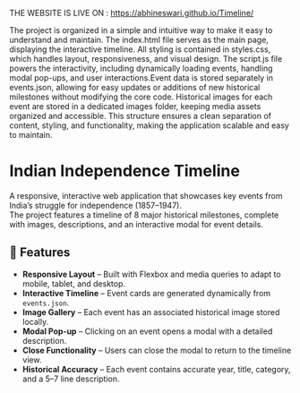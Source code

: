 THE WEBSITE IS LIVE ON : https://abhineswari.github.io/Timeline/

The project is organized in a simple and intuitive way to make it easy to understand and maintain. The index.html file serves as the main page, displaying the interactive timeline. All styling is contained in styles.css, which handles layout, responsiveness, and visual design. The script.js file powers the interactivity, including dynamically loading events, handling modal pop-ups, and user interactions.Event data is stored separately in events.json, allowing for easy updates or additions of new historical milestones without modifying the core code. Historical images for each event are stored in a dedicated images folder, keeping media assets organized and accessible. This structure ensures a clean separation of content, styling, and functionality, making the application scalable and easy to maintain.

# Indian Independence Timeline

A responsive, interactive web application that showcases key events from India’s struggle for independence (1857–1947).  
The project features a timeline of 8 major historical milestones, complete with images, descriptions, and an interactive modal for event details.

## 📜 Features
- **Responsive Layout** – Built with Flexbox and media queries to adapt to mobile, tablet, and desktop.
- **Interactive Timeline** – Event cards are generated dynamically from `events.json`.
- **Image Gallery** – Each event has an associated historical image stored locally.
- **Modal Pop-up** – Clicking on an event opens a modal with a detailed description.
- **Close Functionality** – Users can close the modal to return to the timeline view.
- **Historical Accuracy** – Each event contains accurate year, title, category, and a 5–7 line description.

